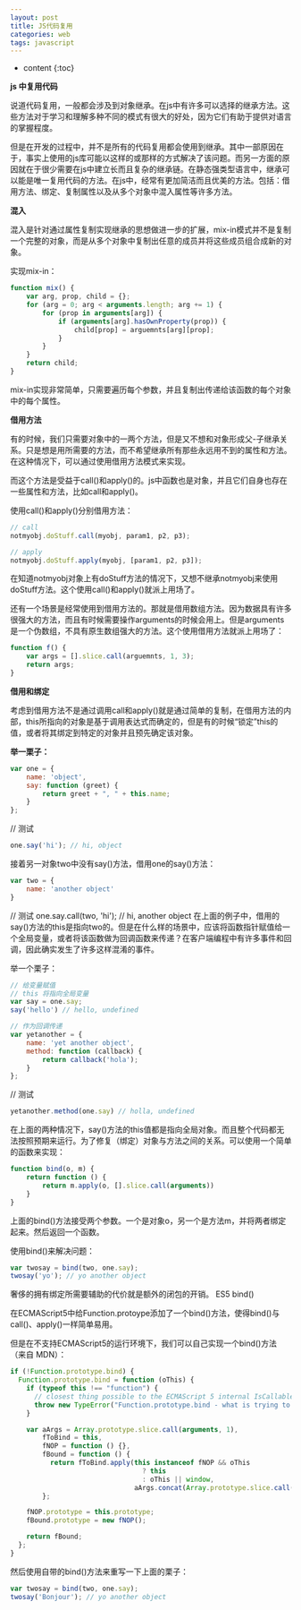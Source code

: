 ```yaml
---
layout: post
title: JS代码复用
categories: web
tags: javascript
---
```


* content
{:toc}

**js 中复用代码**

说道代码复用，一般都会涉及到对象继承。在js中有许多可以选择的继承方法。这些方法对于学习和理解多种不同的模式有很大的好处，因为它们有助于提供对语言的掌握程度。

但是在开发的过程中，并不是所有的代码复用都会使用到继承。其中一部原因在于，事实上使用的js库可能以这样的或那样的方式解决了该问题。而另一方面的原因就在于很少需要在js中建立长而且复杂的继承链。在静态强类型语言中，继承可以能是唯一复用代码的方法。在js中，经常有更加简洁而且优美的方法。包括：借用方法、绑定、复制属性以及从多个对象中混入属性等许多方法。



**混入**

混入是针对通过属性复制实现继承的思想做进一步的扩展，mix-in模式并不是复制一个完整的对象，而是从多个对象中复制出任意的成员并将这些成员组合成新的对象。

实现mix-in：

```js
function mix() {
    var arg, prop, child = {};
    for (arg = 0; arg < arguments.length; arg += 1) {
        for (prop in arguments[arg]) {
            if (arguments[arg].hasOwnProperty(prop)) {
                child[prop] = arguemnts[arg][prop];
            }
        }
    }
    return child;
}
```
mix-in实现非常简单，只需要遍历每个参数，并且复制出传递给该函数的每个对象中的每个属性。

**借用方法**

有的时候，我们只需要对象中的一两个方法，但是又不想和对象形成父-子继承关系。只是想是用所需要的方法，而不希望继承所有那些永远用不到的属性和方法。在这种情况下，可以通过使用借用方法模式来实现。

而这个方法是受益于call()和apply()的。js中函数也是对象，并且它们自身也存在一些属性和方法，比如call和apply()。

使用call()和apply()分别借用方法：

```js
// call
notmyobj.doStuff.call(myobj, param1, p2, p3);

// apply
notmyobj.doStuff.apply(myobj, [param1, p2, p3]);
```
在知道notmyobj对象上有doStuff方法的情况下，又想不继承notmyobj来使用doStuff方法。这个使用call()和apply()就派上用场了。

还有一个场景是经常使用到借用方法的。那就是借用数组方法。因为数据具有许多很强大的方法，而且有时候需要操作arguments的时候会用上。但是arguments是一个伪数组，不具有原生数组强大的方法。这个使用借用方法就派上用场了：

```js
function f() {
    var args = [].slice.call(arguemnts, 1, 3);
    return args;
}
```

**借用和绑定**

考虑到借用方法不是通过调用call和apply()就是通过简单的复制，在借用方法的内部，this所指向的对象是基于调用表达式而确定的，但是有的时候“锁定”this的值，或者将其绑定到特定的对象并且预先确定该对象。

**举一栗子：**

```js
var one = {
    name: 'object',
    say: function (greet) {
        return greet + ", " + this.name;
    }
};
```

// 测试

```js
one.say('hi'); // hi, object
```

接着另一对象two中没有say()方法，借用one的say()方法：

```js
var two = {
    name: 'another object'
}
```

// 测试
one.say.call(two, 'hi'); // hi, another object
在上面的例子中，借用的say()方法的this是指向two的。但是在什么样的场景中，应该将函数指针赋值给一个全局变量，或者将该函数做为回调函数来传递？在客户端编程中有许多事件和回调，因此确实发生了许多这样混淆的事件。

举一个栗子：

```js
// 给变量赋值
// this 将指向全局变量
var say = one.say;
say('hello') // hello, undefined

// 作为回调传递
var yetanother = {
    name: 'yet another object',
    method: function (callback) {
        return callback('hola');
    }
};
```

// 测试

```js
yetanother.method(one.say) // holla, undefined
```

在上面的两种情况下，say()方法的this值都是指向全局对象。而且整个代码都无法按照预期来运行。为了修复（绑定）对象与方法之间的关系。可以使用一个简单的函数来实现：

```js
function bind(o, m) {
    return function () {
        return m.apply(o, [].slice.call(arguments))
    }
}
```
上面的bind()方法接受两个参数。一个是对象o，另一个是方法m，并将两者绑定起来。然后返回一个函数。

使用bind()来解决问题：

```js
var twosay = bind(two, one.say);
twosay('yo'); // yo another object
```

奢侈的拥有绑定所需要辅助的代价就是额外的闭包的开销。
ES5 bind()

在ECMAScript5中给Function.protoype添加了一个bind()方法，使得bind()与call()、apply()一样简单易用。

但是在不支持ECMAScript5的运行环境下，我们可以自己实现一个bind()方法（来自 MDN）：

```js
if (!Function.prototype.bind) {
  Function.prototype.bind = function (oThis) {
    if (typeof this !== "function") {
      // closest thing possible to the ECMAScript 5 internal IsCallable function
      throw new TypeError("Function.prototype.bind - what is trying to be bound is not callable");
    }

    var aArgs = Array.prototype.slice.call(arguments, 1), 
        fToBind = this, 
        fNOP = function () {},
        fBound = function () {
          return fToBind.apply(this instanceof fNOP && oThis
                                 ? this
                                 : oThis || window,
                               aArgs.concat(Array.prototype.slice.call(arguments)));
        };

    fNOP.prototype = this.prototype;
    fBound.prototype = new fNOP();

    return fBound;
  };
}
```

然后使用自带的bind()方法来重写一下上面的栗子：

```js
var twosay = bind(two, one.say);
twosay('Bonjour'); // yo another object
```